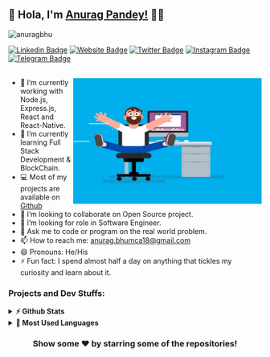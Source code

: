## :rainbow:  Hola, I'm [Anurag Pandey!](http://anuragbhu.github.io/) :eyes:👋

<p align="left"> <img src="https://komarev.com/ghpvc/?username=anuragbhu&label=visitors&color=blue&style=plastic" alt="anuragbhu" /> </p>

[![Linkedin Badge](https://img.shields.io/badge/-LinkedIn-0e76a8?style=flat-square&logo=Linkedin&logoColor=white)](https://www.linkedin.com/in/anuragbhu/)
[![Website Badge](https://img.shields.io/badge/Website-3b5998?style=flat-square&logo=google-chrome&logoColor=white)](http://anuragbhu.github.io/)
[![Twitter Badge](https://img.shields.io/badge/-Twitter-00acee?style=flat-square&logo=Twitter&logoColor=white)](https://twitter.com/anuragbhu18/)
[![Instagram Badge](https://img.shields.io/badge/-Instagram-e4405f?style=flat-square&logo=Instagram&logoColor=white)](https://www.instagram.com/anurag.bhu/)
[![Telegram Badge](https://img.shields.io/badge/-Telegram-0088cc?style=flat-square&logo=Telegram&logoColor=white)](https://t.me/anuragbhu/)
<br/>
<br/>

<img align="right" height="250" width="375" alt="" src="/coder.gif" />

- 🔭 I’m currently working with Node.js, Express.js, React and React-Native.
- 🌱 I’m currently learning Full Stack Development & BlockChain.
- 💻 Most of my projects are available on [Github](https://www.github.com/anuragbhu/)
- 👯 I’m looking to collaborate on Open Source project.
- 🤔 I’m looking for role in Software Engineer.
- 💬 Ask me to code or program on the real world problem.
- 📫 How to reach me: <a href="anurag.bhumca18@gmail.com">anurag.bhumca18@gmail.com</a>
- 😄 Pronouns: He/His
- ⚡ Fun fact: I spend almost half a day on anything that tickles my curiosity and learn about it.

### Projects and Dev Stuffs:

<details>	
  <summary><b>⚡ Github Stats</b></summary>
  <img alt="" src="https://github-readme-stats.vercel.app/api?username=anuragbhu&show_icons=true&hide_border=true" />
</details>

<details>	
  <summary><b>🚀 Most Used Languages</b></summary>
  <img align="center" src="https://github-readme-stats.vercel.app/api/top-langs/?username=anuragbhu&theme=light&hide_langs_below=1" />
</details>

<div align="center">

### Show some ❤️ by starring some of the repositories!

</div>
